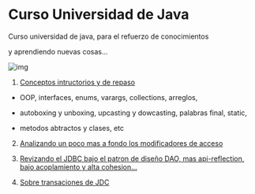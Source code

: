# Curso Universidad de Java

Curso universidad de java, para el refuerzo de conocimientos

y aprendiendo nuevas cosas...

<!--![muñeco java](https://user-images.githubusercontent.com/62717509/162659964-ca757715-36e8-4887-bc9b-97a70ecf10c0.png)-->
![img](https://64.media.tumblr.com/f39335478dcef0b295c81dc2277ff8b4/tumblr_onmsqlWSRN1uf5j8co1_500.gifv)
1. [Conceptos intructorios y de repaso](https://github.com/juanpablommm/Univerdiad-Java/tree/master/universidad-java/src/main/java)

* OOP, interfaces, enums, varargs, collections, arreglos,

* autoboxing y unboxing, upcasting y dowcasting, palabras final, static,

* metodos abtractos y clases, etc

2. [Analizando un poco mas a fondo los modificadores de acceso](https://github.com/juanpablommm/Univerdiad-Java/tree/master/modificadores-acceso)

3. [Revizando el JDBC bajo el patron de diseño DAO, mas api-reflection, bajo acoplamiento y alta cohesion...](https://github.com/juanpablommm/Univerdiad-Java/tree/master/manejo-JDBC)

4. [Sobre transaciones de JDC](https://github.com/juanpablommm/Univerdiad-Java/tree/master/manejo-transaciones-JDBC)

